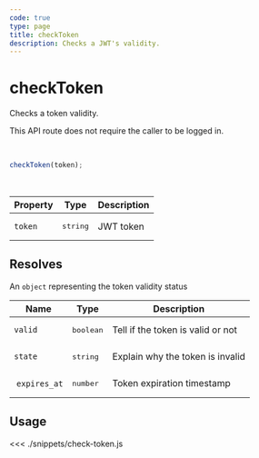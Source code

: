 ```yaml
---
code: true
type: page
title: checkToken
description: Checks a JWT's validity.
---
```


# checkToken

Checks a token validity.

This API route does not require the caller to be logged in.

<br/>

```javascript
checkToken(token);
```

<br/>

| Property | Type              | Description |
| -------- | ----------------- | ----------- |
| `token`  | <pre>string</pre> | JWT token   |

## Resolves

An `object` representing the token validity status

| Name          | Type               | Description                       |
| ------------- | ------------------ | --------------------------------- |
| `valid`       | <pre>boolean</pre> | Tell if the token is valid or not |
| `state`       | <pre>string</pre>  | Explain why the token is invalid  |
|  `expires_at` | <pre>number</pre>  | Token expiration timestamp        |

## Usage

<<< ./snippets/check-token.js
